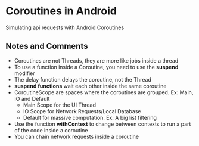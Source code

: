 # Coroutines in Android

Simulating api requests with Android Coroutines

## Notes and Comments

* Coroutines are not Threads, they are more like jobs inside a thread
* To use a function inside a Coroutine, you need to use the __suspend__ modifier
* The delay function delays the coroutine, not the Thread
* __suspend functions__ wait each other inside the same coroutine 
* CoroutineScope are spaces where the coroutines are grouped. Ex: Main, IO and Default
  * Main Scope for the UI Thread
  * IO Scope for Network Requests/Local Database
  * Default for massive computation. Ex: A big list filtering
* Use the function __withContext__ to change between contexts to run a part of the code inside a coroutine 
* You can chain network requests inside a coroutine